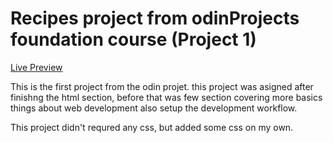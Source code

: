 # Recipes project from odinProjects foundation course (Project 1)

[Live Preview](https://mhmdnoman.github.io/odin-recipes/)

This is the first project from the odin projet. this project was asigned after finishng the html section, before that was few section covering more basics things about web development also setup the development workflow.

This project didn't requred any css, but added some css on my own.